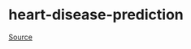 # heart-disease-prediction

[Source](https://www.kaggle.com/datasets/kamilpytlak/personal-key-indicators-of-heart-disease)
